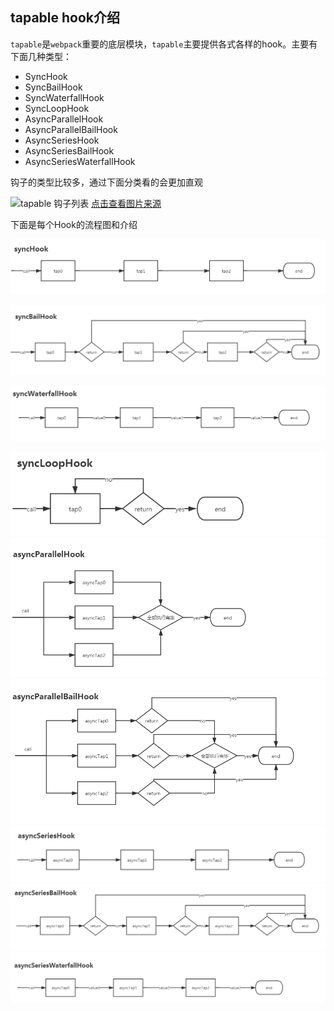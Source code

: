 ## tapable hook介绍

`tapable`是`webpack`重要的底层模块，`tapable`主要提供各式各样的hook。主要有下面几种类型：

* SyncHook
* SyncBailHook
* SyncWaterfallHook
* SyncLoopHook
* AsyncParallelHook
* AsyncParallelBailHook
* AsyncSeriesHook
* AsyncSeriesBailHook
* AsyncSeriesWaterfallHook

钩子的类型比较多，通过下面分类看的会更加直观

![tapable 钩子列表](https://user-images.githubusercontent.com/14739234/76166340-b6eb0400-6198-11ea-940e-c2b3e7482aa8.png)
[点击查看图片来源](https://github.com/zgfang1993/blog/issues/41)


下面是每个Hook的流程图和介绍

![synchook](../static/tapable/syncHook.png)

![syncbailhook](../static/tapable/syncBailHook.png)

![syncWaterfallHook](../static/tapable/syncWaterfallHook.png)

![syncLoopHook](../static/tapable/syncLoopHook.png)
![asyncParallelHook](../static/tapable/asyncParallelHook.png)
![asyncParallelBailHook](../static/tapable/asyncParallelBailHook.png)
![asyncseriesHook](../static/tapable/asyncSeriesHook.png)
![asyncSeriesBailHook](../static/tapable/asyncSeriesBailHook.png)
![asyncSeriesWaterfallHook](../static/tapable/asyncSeriesWaterfallHook.png)